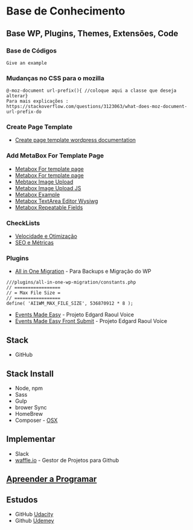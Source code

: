 # Base de Conhecimento


## Base WP, Plugins, Themes, Extensões, Code

### Base de Códigos
```
Give an example
```
### Mudanças no CSS para o mozilla
```
@-moz-document url-prefix(){ //coloque aqui a classe que deseja alterar}
Para mais explicações : https://stackoverflow.com/questions/3123063/what-does-moz-document-url-prefix-do
```

### Create Page Template
* [Create page template wordpress documentation](https://developer.wordpress.org/themes/template-files-section/page-template-files/)


### Add MetaBox For Template Page
* [Metabox For template page](https://rtcamp.com/blog/assign-custom-metabox-to-specific-page-template/)
* [Metabox For template page](https://paulund.co.uk/display-post-meta-box-specific-page-templates)
* [Mebtaox Image Upload](https://github.com/Amarelo-Manga/Base-Conhecimento/blob/master/metabox_example-image-upload.php)
* [Metabox Image Upload JS](https://github.com/Amarelo-Manga/Base-Conhecimento/blob/master/metabox-imageUpload.js)
* [Metabox Example](https://github.com/Amarelo-Manga/Base-Conhecimento/blob/master/metabox_example.php)
* [Metabox TextArea Editor Wysiwg](https://github.com/Amarelo-Manga/Base-Conhecimento/blob/master/metabox_example_wysiwyg.php)
* [Metabox Repeatable Fields](https://github.com/Amarelo-Manga/Base-Conhecimento/blob/master/repeatable-fields-metabox.php)


### CheckLists
* [Velocidade e Otimização](https://github.com/Amarelo-Manga/Base-Conhecimento/blob/master/Check-list-Velocidade.md)
* [SEO e Métricas](https://github.com/Amarelo-Manga/Base-Conhecimento/blob/master/Check-List-SEO.md)



### Plugins
* [All in One Migration](https://br.wordpress.org/plugins/all-in-one-wp-migration/) - Para Backups e Migração do WP
```
///plugins/all-in-one-wp-migration/constants.php
// =================
// = Max File Size =
// =================
define( 'AI1WM_MAX_FILE_SIZE', 536870912 * 8 );
```
* [Events Made Easy](https://wordpress.org/plugins/events-made-easy/) - Projeto Edgard Raoul Voice
* [Events Made Easy Front Submit](https://github.com/wp-plugins/events-made-easy-frontend-submit) - Projeto Edgard Raoul Voice

## Stack 
* GitHub

## Stack Install
* Node, npm
* Sass
* Gulp
* brower Sync
* HomeBrew 
* Composer - [OSX](https://gist.github.com/tomysmile/3b37ab4a1ddd604093fe724d0a882166)


## Implementar
* Slack
* [waffle.io](https://waffle.io/) - Gestor de Projetos para Github


## [Apreender a Programar](http://www.composingprograms.com/) 
 


## Estudos
* GitHub [Udacity](https://br.udacity.com/course/how-to-use-git-and-github--ud775)
* Github [Udemey](https://www.udemy.com/git-e-github-para-iniciantes)
